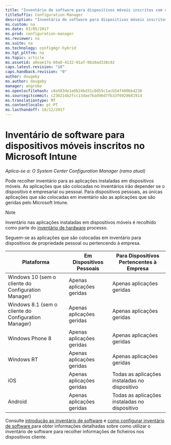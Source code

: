 ```yaml
---
title: "Inventário de software para dispositivos móveis inscritos com o Microsoft Intune"
titleSuffix: Configuration Manager
description: "Inventário de software para dispositivos móveis inscritos com o Microsoft Intune."
ms.custom: na
ms.date: 03/05/2017
ms.prod: configuration-manager
ms.reviewer: na
ms.suite: na
ms.technology: configmgr-hybrid
ms.tgt_pltfrm: na
ms.topic: article
ms.assetid: a0eae17a-60a8-4132-91af-0b10ad338c92
caps.latest.revision: "18"
caps.handback.revision: "0"
author: dougeby
ms.author: dougeby
manager: angrobe
ms.openlocfilehash: c0a583de1a0b24bd31c0d55c1acb54f480bb4230
ms.sourcegitcommit: c236214b2fcc13dae7bad96d7fb33f692868191d
ms.translationtype: MT
ms.contentlocale: pt-PT
ms.lasthandoff: 10/12/2017
---
```

# <a name="software-inventory-for-mobile-devices-enrolled-with-microsoft-intune"></a>Inventário de software para dispositivos móveis inscritos no Microsoft Intune

*Aplica-se a: O System Center Configuration Manager (ramo atual)*

 Pode recolher inventário para as aplicações instaladas em dispositivos móveis. As aplicações que são colocadas no inventários irão depender se o dispositivo é empresarial ou pessoal. Para dispositivos pessoais, as únicas aplicações que são colocadas em inventário são as aplicações que são geridas pelo Microsoft Intune.  

> [!NOTE]  
>  Inventário nas aplicações instaladas em dispositivos móveis é recolhido como parte do [inventário de hardware](mobile-device-hardware-inventory-hybrid.md) processo.  

 Seguem-se as aplicações que são colocadas em inventário para dispositivos de propriedade pessoal ou pertencendo à empresa.  

|Plataforma|Em Dispositivos Pessoais|Para Dispositivos Pertencentes à Empresa|  
|--------------|---------------------------------|--------------------------------|  
|Windows 10 (sem o cliente do Configuration Manager)|Apenas aplicações geridas|Apenas aplicações geridas|
|Windows 8.1 (sem o cliente do Configuration Manager)|Apenas aplicações geridas|Apenas aplicações geridas|  
|Windows Phone 8|Apenas aplicações geridas|Apenas aplicações geridas|  
|Windows RT|Apenas aplicações geridas|Apenas aplicações geridas|  
|iOS|Apenas aplicações geridas|Todas as aplicações instaladas no dispositivo|  
|Android|Apenas aplicações geridas|Todas as aplicações instaladas no dispositivo|  

Consulte [introdução ao inventário de software](../../core/clients/manage/inventory/introduction-to-software-inventory.md) e [como configurar inventário de software ](../../core/clients/manage/inventory/configure-software-inventory.md) para obter informações detalhadas sobre como utilizar o inventário de software para recolher informações de ficheiros nos dispositivos cliente.
